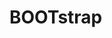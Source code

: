 # BOOTstrap
<a href="https://zupimages.net/viewer.php?id=20/34/syuf.png"><img src="https://zupimages.net/up/20/34/syuf.png" alt="" /></a>
